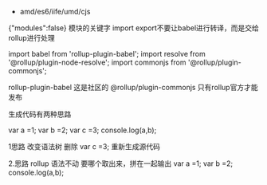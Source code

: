 - amd/es6/iife/umd/cjs



 {"modules":false}
 模块的关键字 import export不要让babel进行转译，而是交给rollup进行处理

 

import babel from 'rollup-plugin-babel';
import resolve from '@rollup/plugin-node-resolve';
import commonjs from '@rollup/plugin-commonjs';

rollup-plugin-babel 这是社区的
@rollup/plugin-commonjs 只有rollup官方才能发布


生成代码有两种思路

var a =1;
var b =2;
var c =3;
console.log(a,b);

1思路 
改变语法树
删除 var c =3;
重新生成源代码

2.思路 rollup
语法不动
要哪个取出来，拼在一起输出
var a =1;
var b =2;
console.log(a,b);